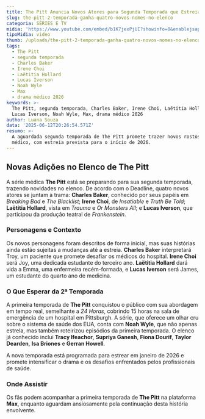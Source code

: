 ```yaml
---
title: The Pitt Anuncia Novos Atores para Segunda Temporada que Estreia em 2026
slug: the-pitt-2-temporada-ganha-quatro-novos-nomes-no-elenco
categoria: SÉRIES E TV
midia: 'https://www.youtube.com/embed/b1K7jexPjUI?showinfo=0&enablejsapi=1'
tipoMidia: video
thumb: /uploads/the-pitt-2-temporada-ganha-quatro-novos-nomes-no-elenco-thumb.png
tags:
  - The Pitt
  - segunda temporada
  - Charles Baker
  - Irene Choi
  - Laëtitia Hollard
  - Lucas Iverson
  - Noah Wyle
  - Max
  - drama médico 2026
keywords: >-
  The Pitt, segunda temporada, Charles Baker, Irene Choi, Laëtitia Hollard,
  Lucas Iverson, Noah Wyle, Max, drama médico 2026
author: Luana Souza
data: '2025-06-12T20:26:54.571Z'
resumo: >-
  A aguardada segunda temporada de The Pitt promete trazer novos rostos ao drama
  médico, com estreia prevista para o início de 2026.
---
```


## Novas Adições no Elenco de The Pitt

A série médica **The Pitt** está se preparando para sua segunda temporada, trazendo novidades no elenco. De acordo com o Deadline, quatro novos atores se juntam à trama: **Charles Baker**, conhecido por seus papéis em *Breaking Bad* e *The Blacklist*; **Irene Choi**, de *Insatiable* e *Truth Be Told*; **Laëtitia Hollard**, vista em *Trauma* e *Or Monsters All*; e **Lucas Iverson**, que participou da produção teatral de *Frankenstein*.

### Personagens e Contexto

Os novos personagens foram descritos de forma inicial, mas suas histórias ainda estão sujeitas a mudanças até a estreia. **Charles Baker** interpretará Troy, um paciente que promete desafiar os médicos do hospital. **Irene Choi** será Joy, uma dedicada estudante do terceiro ano. **Laëtitia Hollard** dará vida a Emma, uma enfermeira recém-formada, e **Lucas Iverson** será James, um estudante do quarto ano de medicina.

### O Que Esperar da 2ª Temporada

A primeira temporada de **The Pitt** conquistou o público com sua abordagem em tempo real, semelhante a *24 Horas*, cobrindo 15 horas na sala de emergência de um hospital em Pittsburgh. A série, que oferece um olhar cru sobre o sistema de saúde dos EUA, conta com **Noah Wyle**, que não apenas estrela, mas também roteirizou episódios da primeira temporada. O elenco já conhecido inclui **Tracy Ifeachor**, **Supriya Ganesh**, **Fiona Dourif**, **Taylor Dearden**, **Isa Briones** e **Gerran Howell**.

A nova temporada está programada para estrear em janeiro de 2026 e promete intensificar o drama e os desafios enfrentados pelos profissionais de saúde.

### Onde Assistir

Os fãs podem acompanhar a primeira temporada de **The Pitt** na plataforma **Max**, enquanto aguardam ansiosamente pela continuação desta história envolvente.
